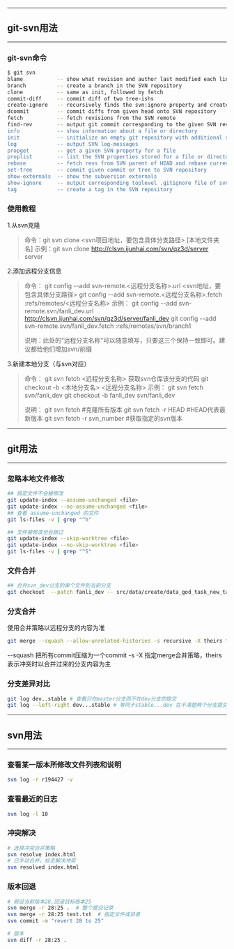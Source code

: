 ------
## **git-svn用法**

------
### git-svn命令
``` bash
$ git svn
blame           -- show what revision and author last modified each line of a file:
branch          -- create a branch in the SVN repository
clone           -- same as init, followed by fetch
commit-diff     -- commit diff of two tree-ishs
create-ignore   -- recursively finds the svn:ignore property and creates .gitignore files
dcommit         -- commit diffs from given head onto SVN repository
fetch           -- fetch revisions from the SVN remote
find-rev        -- output git commit corresponding to the given SVN revision's hash
info            -- show information about a file or directory
init            -- initialize an empty git repository with additional svn data
log             -- output SVN log-messages
propget         -- get a given SVN property for a file
proplist        -- list the SVN properties stored for a file or directory
rebase          -- fetch revs from SVN parent of HEAD and rebase current work on it
set-tree        -- commit given commit or tree to SVN repository
show-externals  -- show the subversion externals
show-ignore     -- output corresponding toplevel .gitignore file of svn:ignore
tag             -- create a tag in the SVN repository
```
### 使用教程
1.从svn克隆
> 命令：git svn clone <svn项目地址，要包含具体分支路径> [本地文件夹名]
> 示例：git svn clone http://clsvn.ijunhai.com/svn/qz3d/server server

2.添加远程分支信息

> 命令：
> git config --add svn-remote.<远程分支名称>.url <svn地址，要包含具体分支路径>
> git config --add svn-remote.<远程分支名称>.fetch :refs/remotes/<远程分支名称>
> 示例：
> git config --add svn-remote.svn/fanli_dev.url http://clsvn.ijunhai.com/svn/qz3d/server/fanli_dev
> git config --add svn-remote.svn/fanli_dev.fetch :refs/remotes/svn/branch1
> 
> 说明：此处的“远程分支名称”可以随意填写，只要这三个保持一致即可。建议都给他们增加svn/前缀

3.新建本地分支（与svn对应）
> 命令：
> git svn fetch <远程分支名称> 获取svn仓库该分支的代码
> git checkout -b <本地分支名> <远程分支名称>
> 示例：
> git svn fetch svn/fanli_dev
> git checkout -b fanli_dev svn/fanli_dev
>
> 说明：
> git svn fetch                 #克隆所有版本
> git svn fetch -r HEAD         #HEAD代表最新版本
> git svn fetch -r svn_number   #获取指定的svn版本




------
## **git用法**

------
### 忽略本地文件修改
``` bash
## 假定文件不会被修改
git update-index --assume-unchanged <file>
git update-index --no-assume-unchanged <file>
## 查看 assume-unchanged 的文件
git ls-files -v | grep "^h"

## 文件被修改也会跳过
git update-index --skip-worktree <file>
git update-index --no-skip-worktree <file>
git ls-files -v | grep "^S"
```

### 文件合并
``` bash
## 合并svn_dev分支的单个文件到当前分支
git checkout  --patch fanli_dev -- src/data/create/data_god_task_new_task.erl
```

### 分支合并
使用合并策略以远程分支的内容为准
``` bash
git merge --squash --allow-unrelated-histories -s recursive -X theirs fanli_dev
```
--squash 把所有commit压缩为一个commit
-s -X 指定merge合并策略，theirs 表示冲突时以合并过来的分支内容为主

### 分支差异对比
```bash
git log dev..stable # 查看只在master分支而不在dev分支的提交
git log --left-right dev...stable # 等同于stable...dev 在不清楚两个分支提交的情况下使用
```



------
## **svn用法**

------
### 查看某一版本所修改文件列表和说明

```bash
svn log -r r194427 -v
```

### 查看最近的日志
```bash
svn log -l 10
```

### 冲突解决
```bash
# 选择冲突合并策略
svn resolve index.html
# 已手动合并，标志解决冲突
svn resolved index.html
```

### 版本回退
``` bash
# 假设当前版本28,回滚目标版本25
svn merge -r 28:25 .  # 整个提交记录
svn merge -r 28:25 test.txt  # 指定文件或目录
svn commit -m "revert 28 to 25"

# 版本
svn diff -r 28:25 . 
```

